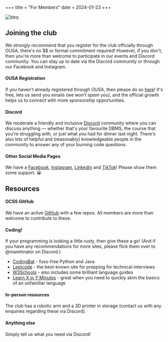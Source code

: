 +++
title = "For Members"
date = 2024-01-23
+++

![bbq](/images/bbq5.jpg)

## Joining the club
We strongly recommend that you register for the club officially through OUSA, there's no $$ or formal commitment required! However, if you don't, then you're more than welcome to participate in our events and Discord community. You can stay up to date via the Discord community or through our Facebook and Instagram.

#### OUSA Registration
If you haven't already registered through OUSA, then please do so [here](https://www.ousa.org.nz/clubsandsocs/clubs/clubs-list/otago-computing-students-society)! It's free, lets us send you emails (we won't *spam* you), and the official growth helps us to connect with more sponsorship opportunities.

#### Discord
We moderate a friendly and inclusive [Discord](https://discord.com/invite/bpmFsDbprD) community where you can discuss anything — whether that's your favourite DBMS, the course that you're struggling with, or just what you had for dinner last night. There's also lots of helpful and (reasonably) knowledgeable people in the community to answer any of your burning code questions.

#### Other Social Media Pages
We have a [Facebook](https://www.facebook.com/OtagoCSS), [Instagram](https://www.instagram.com/otagocss/), [LinkedIn](https://nz.linkedin.com/company/otago-computing-students-society) and [TikTok](https://www.tiktok.com/@otago.css)! Please show them some support. 😀

## Resources

#### OCSS GitHub
We have an active [GitHub](https://github.com/Otago-Computing-Students-Society) with a few repos. All members are more than welcome to contribute to these.

#### Coding!
If your programming is looking a little *rust*y, then give these a go! (And if you have any recommendations for more sites, please flick them over to @niamhinator on Discord.)
- [CodingBat](https://codingbat.com/java) - fuss-free Python and Java
- [Leetcode](https://leetcode.com/) - the best-known site for prepping for technical interviews
- [W3Schools](https://www.w3schools.com/quiztest/) - also includes some brilliant language guides
- [Learn X in Y Minutes](https://learnxinyminutes.com/) - great when you need to quickly skim the basics of an unfamiliar language

#### In-person resources
The club has a robotic arm and a 3D printer in storage (contact us with any enquiries regarding these via Discord).

#### Anything else
Simply tell us what you need via Discord!
